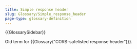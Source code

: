 ```yaml
---
title: Simple response header
slug: Glossary/Simple_response_header
page-type: glossary-definition
---
```


{{GlossarySidebar}}

Old term for {{Glossary("CORS-safelisted response header")}}.
